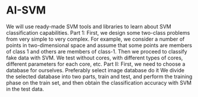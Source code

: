 # AI-SVM
We will use ready-made SVM tools and libraries to learn about SVM classification capabilities.
Part 1:
First, we design some two-class problems from very simple to very complex. For example, we consider a number of points in two-dimensional space and assume that some points are members of class 1 and others are members of class-1. Then we proceed to classify fake data with SVM. We test without cores, with different types of cores, different parameters for each core, etc.
Part II:
First, we need to choose a database for ourselves. Preferably select image database do it We divide the selected database into two parts, train and test, and perform the training phase on the train set, and then obtain the classification accuracy with SVM in the test data.
